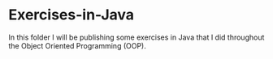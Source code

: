 # Exercises-in-Java
In this folder I will be publishing some exercises in Java that I did throughout the Object Oriented Programming (OOP).
